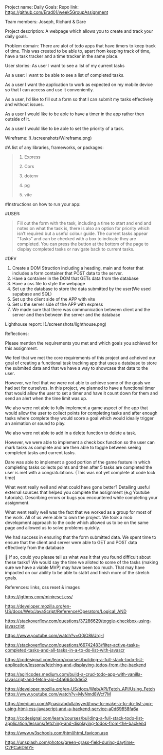 Project name: Daily Goals: Repo link: https://github.com/Erad01/week5GroupAssignment

Team members: Joseph, Richard & Dare

Project description: A webpage which allows you to create and track your daily goals.

Problem domain: There are alot of todo apps that have timers to keep track of time. This was created to be able to, apart from keeping track of time, have a task tracker and a time tracker in the same place.

User stories: As  user I want to see a list of my current tasks

As a user: I want to be able to see a list of completed tasks.

As a user  I want the application to work as expected on my mobile device so that I can access and use it conveniently.

 As a user, I’d like to fill out a form so that I can submit my  tasks effectively and without issues.
 
 As  a user I would like to be able to have a timer in the app rather then outside of it. 
 
 As a user I would like to be able to set the priority of a task.


Wireframe: !(./screenshots/Wireframe.png)

#A list of any libraries, frameworks, or packages:
>1. Express
>
>2. Cors
>
>3. dotenv
>
>4. pg
>
>5. vite

#Instructions on how to run your app:

#USER:
>Fill out the form with the task, including a time to start and end and notes on what the task is, there is also an option for priority which isn’t required but a useful colour guide. 
>The current tasks appear “Tasks” and can be checked with a box to indicate they are completed.
>You can press the button at the bottom of the page to display completed tasks or navigate back to current tasks.

#DEV
1. Create a DOM Struction including a heading, main and footer that includes a form container that POST data to the server.
2. Have a container in the DOM that GETs data from the database
3. Have a css file to style the webpage
4. Set up the database to store the data submitted by the user(We used supabase and SQL)
5. Set up the client side of the APP with vite
6. Set u the server side of the APP with express
7. We made sure that there was communication between client and the server and then between the server and the database

Lighthouse report: !(./screenshots/lighthouse.png)

Reflections:

Please mention the requirements you met and which goals you achieved for this assignment.


We feel that we met the core requirements of this project and acheived our goal of creating a functional task tracking app that uses a database to store the submited data and that we have a way to showcase that data to the user. 

However, we feel that we were not able to achieve some of the goals we had set for ourselves. In this project, we planned to have a functional timer that would allow the user to set a timer and have it count down for them and send an alert when the time limit was up. 

We also were not able to fully implement a game aspect of the app that would allow the user to collect points for completing tasks and after enough tasks where complete they would score a goal which would ideally trigger an animation or sound to play. 

We also were not able to add in a delete function to delete a task. 

However, we were able to implement a check box function so the user can mark tasks as complete and are then able to toggle between seeing completed tasks and current tasks.
 
Dare was able to implement a good portion of the game feature in which completing tasks collects points and then after 5 tasks are completed the user is met  with a congratulations. (This was not yet complete at code lock time)



What went really well and what could have gone better? Detailing useful external sources that helped you complete the assignment (e.g Youtube tutorials). Describing errors or bugs you encountered while completing your assignment.

What went really well was the fact that we worked as a group for most of the work. All of us were able to own the project.
We took a mob development approach to the code which allowed us to be on the same page and allowed us to solve problems quickly.

We had success in ensuring that the form submitted data. We spent time to ensure that the client and server were able to GET and POST data effectively from the database




🎯 If so, could you please tell us what was it that you found difficult about these tasks?
We would say the time we alloted to some of the tasks (making sure we have a viable MVP) may have been too much. That may have impacted on our ability to be able to statrt and finish more of the stretch goals. 

References: links, css reset & images

https://jgthms.com/minireset.css/

https://developer.mozilla.org/en-US/docs/Web/JavaScript/Reference/Operators/Logical_AND

https://stackoverflow.com/questions/37286629/toggle-checkbox-using-javascript

https://www.youtube.com/watch?v=G0jO8kUrg-I

https://stackoverflow.com/questions/69742483/filter-active-tasks-completed-tasks-and-all-tasks-in-a-to-do-list-with-javascr

https://codesignal.com/learn/courses/building-a-full-stack-todo-list-application/lessons/fetching-and-displaying-todos-from-the-backend

https://agirlcodes.medium.com/build-a-crud-todo-app-with-vanilla-javascript-and-fetch-api-44a664c0de52

https://developer.mozilla.org/en-US/docs/Web/API/Fetch_API/Using_Fetch
https://www.youtube.com/watch?v=MyNmd8Wcf7M

https://medium.com/@nasirabdullahsyed/how-to-make-a-to-do-list-app-using-html-css-javascript-and-a-backend-service-a0d69858fa6a

https://codesignal.com/learn/courses/building-a-full-stack-todo-list-application/lessons/fetching-and-displaying-todos-from-the-backend

https://www.w3schools.com/html/html_favicon.asp

https://unsplash.com/photos/green-grass-field-during-daytime-C2PCa6DhlYE
